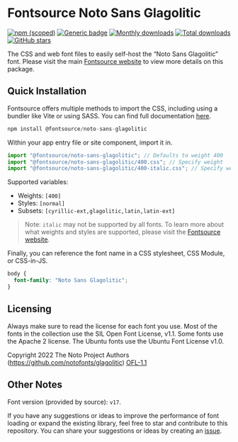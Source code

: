# Fontsource Noto Sans Glagolitic

[![npm (scoped)](https://img.shields.io/npm/v/@fontsource/noto-sans-glagolitic?color=brightgreen)](https://www.npmjs.com/package/@fontsource/noto-sans-glagolitic) [![Generic badge](https://img.shields.io/badge/fontsource-passing-brightgreen)](https://github.com/fontsource/fontsource) [![Monthly downloads](https://badgen.net/npm/dm/@fontsource/noto-sans-glagolitic)](https://github.com/fontsource/fontsource) [![Total downloads](https://badgen.net/npm/dt/@fontsource/noto-sans-glagolitic)](https://github.com/fontsource/fontsource) [![GitHub stars](https://img.shields.io/github/stars/fontsource/fontsource.svg?style=social&label=Star)](https://github.com/fontsource/fontsource/stargazers)

The CSS and web font files to easily self-host the “Noto Sans Glagolitic” font. Please visit the main [Fontsource website](https://fontsource.org/fonts/noto-sans-glagolitic) to view more details on this package.

## Quick Installation

Fontsource offers multiple methods to import the CSS, including using a bundler like Vite or using SASS. You can find full documentation [here](https://fontsource.org/docs/getting-started/introduction).

```javascript
npm install @fontsource/noto-sans-glagolitic
```

Within your app entry file or site component, import it in.

```javascript
import "@fontsource/noto-sans-glagolitic"; // Defaults to weight 400
import "@fontsource/noto-sans-glagolitic/400.css"; // Specify weight
import "@fontsource/noto-sans-glagolitic/400-italic.css"; // Specify weight and style
```

Supported variables:
- Weights: `[400]`
- Styles: `[normal]`
- Subsets: `[cyrillic-ext,glagolitic,latin,latin-ext]`

> Note: `italic` may not be supported by all fonts. To learn more about what weights and styles are supported, please visit the [Fontsource website](https://fontsource.org/fonts/noto-sans-glagolitic).

Finally, you can reference the font name in a CSS stylesheet, CSS Module, or CSS-in-JS.

```css
body {
  font-family: "Noto Sans Glagolitic";
}
```

## Licensing
Always make sure to read the license for each font you use. Most of the fonts in the collection use the SIL Open Font License, v1.1. Some fonts use the Apache 2 license. The Ubuntu fonts use the Ubuntu Font License v1.0.

Copyright 2022 The Noto Project Authors (https://github.com/notofonts/glagolitic)
[OFL-1.1](http://scripts.sil.org/OFL)

## Other Notes
Font version (provided by source): `v17`.

If you have any suggestions or ideas to improve the performance of font loading or expand the existing library, feel free to star and contribute to this repository. You can share your suggestions or ideas by creating an [issue](https://github.com/fontsource/fontsource/issues).